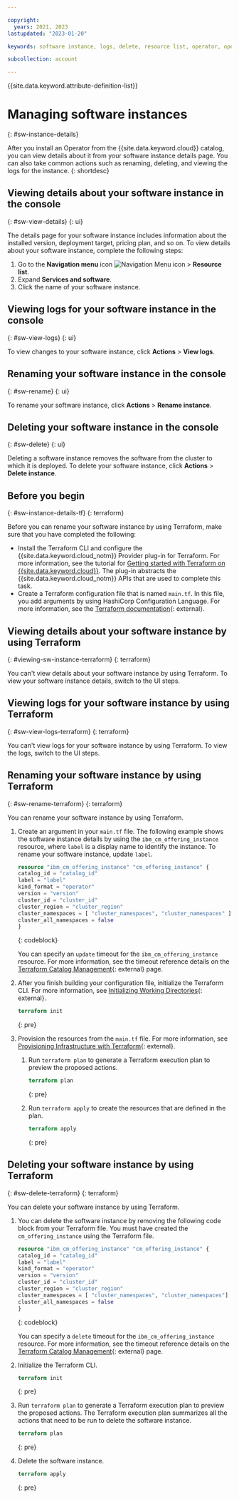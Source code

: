 ```yaml
---

copyright:
  years: 2021, 2023
lastupdated: "2023-01-20"

keywords: software instance, logs, delete, resource list, operator, operator bundle

subcollection: account

---
```


{{site.data.keyword.attribute-definition-list}}

# Managing software instances
{: #sw-instance-details}

After you install an Operator from the {{site.data.keyword.cloud}} catalog, you can view details about it from your software instance details page. You can also take common actions such as renaming, deleting, and viewing the logs for the instance.
{: shortdesc}

## Viewing details about your software instance in the console
{: #sw-view-details}
{: ui}

The details page for your software instance includes information about the installed version, deployment target, pricing plan, and so on. To view details about your software instance, complete the following steps:

1. Go to the **Navigation menu** icon ![Navigation Menu icon](../icons/icon_hamburger.svg "Menu") > **Resource list**.
1. Expand **Services and software**.
1. Click the name of your software instance.

## Viewing logs for your software instance in the console
{: #sw-view-logs}
{: ui}

To view changes to your software instance, click **Actions** > **View logs**.

## Renaming your software instance in the console
{: #sw-rename}
{: ui}

To rename your software instance, click **Actions** > **Rename instance**.

## Deleting your software instance in the console
{: #sw-delete}
{: ui}

Deleting a software instance removes the software from the cluster to which it is deployed. To delete your software instance, click **Actions** > **Delete instance**.

## Before you begin
{: #sw-instance-details-tf}
{: terraform}

Before you can rename your software instance by using Terraform, make sure that you have completed the following:

- Install the Terraform CLI and configure the {{site.data.keyword.cloud_notm}} Provider plug-in for Terraform. For more information, see the tutorial for [Getting started with Terraform on {{site.data.keyword.cloud}}](/docs/ibm-cloud-provider-for-terraform?topic=ibm-cloud-provider-for-terraform-getting-started). The plug-in abstracts the {{site.data.keyword.cloud_notm}} APIs that are used to complete this task.
- Create a Terraform configuration file that is named `main.tf`. In this file, you add arguments by using HashiCorp Configuration Language. For more information, see the [Terraform documentation](https://www.terraform.io/docs/language/index.html){: external}.

## Viewing details about your software instance by using Terraform
{: #viewing-sw-instance-terraform}
{: terraform}

You can't view details about your software instance by using Terraform. To view your software instance details, switch to the UI steps.

## Viewing logs for your software instance by using Terraform
{: #sw-view-logs-terraform}
{: terraform}

You can't view logs for your software instance by using Terraform. To view the logs, switch to the UI steps.

## Renaming your software instance by using Terraform
{: #sw-rename-terraform}
{: terraform}

You can rename your software instance by using Terraform.

1. Create an argument in your `main.tf` file. The following example shows the software instance details by using the `ibm_cm_offering_instance` resource, where `label` is a display name to identify the instance. To rename your software instance, update `label`.

   ```terraform
   resource "ibm_cm_offering_instance" "cm_offering_instance" {
   catalog_id = "catalog_id"
   label = "label"
   kind_format = "operator"
   version = "version"
   cluster_id = "cluster_id"
   cluster_region = "cluster_region"
   cluster_namespaces = [ "cluster_namespaces", "cluster_namespaces" ]
   cluster_all_namespaces = false
   }
   ```
   {: codeblock}

    You can specify an `update` timeout for the `ibm_cm_offering_instance` resource. For more information, see the timeout reference details on the [Terraform Catalog Management](https://registry.terraform.io/providers/IBM-Cloud/ibm/latest/docs/resources/cm_offering_instance#timeouts){: external} page.

1. After you finish building your configuration file, initialize the Terraform CLI. For more information, see [Initializing Working Directories](https://www.terraform.io/cli/init){: external}.

   ```terraform
   terraform init
   ```
   {: pre}

1. Provision the resources from the `main.tf` file. For more information, see [Provisioning Infrastructure with Terraform](https://www.terraform.io/cli/run){: external}.

   1. Run `terraform plan` to generate a Terraform execution plan to preview the proposed actions.

      ```terraform
      terraform plan
      ```
      {: pre}

   1. Run `terraform apply` to create the resources that are defined in the plan.

      ```terraform
      terraform apply
      ```
      {: pre}

## Deleting your software instance by using Terraform
{: #sw-delete-terraform}
{: terraform}

You can delete your software instance by using Terraform.

1. You can delete the software instance by removing the following code block from your Terraform file. You must have created the `cm_offering_instance` using the Terraform file.

   ```terraform
   resource "ibm_cm_offering_instance" "cm_offering_instance" {
   catalog_id = "catalog_id"
   label = "label"
   kind_format = "operator"
   version = "version"
   cluster_id = "cluster_id"
   cluster_region = "cluster_region"
   cluster_namespaces = [ "cluster_namespaces", "cluster_namespaces"]
   cluster_all_namespaces = false
   }
   ```
   {: codeblock}

   You can specify a `delete` timeout for the `ibm_cm_offering_instance` resource. For more information, see the timeout reference details on the [Terraform Catalog Management](https://registry.terraform.io/providers/IBM-Cloud/ibm/latest/docs/resources/cm_offering_instance#timeouts){: external} page.

1. Initialize the Terraform CLI.

   ```terraform
   terraform init
   ```
   {: pre}

1. Run `terraform plan` to generate a Terraform execution plan to preview the proposed actions. The Terraform execution plan summarizes all the actions that need to be run to delete the software instance.

   ```terraform
   terraform plan
   ```
   {: pre}

1. Delete the software instance.

   ```terraform
   terraform apply
   ```
   {: pre}
